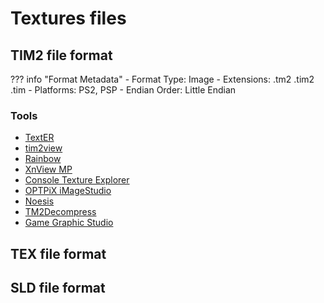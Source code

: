# Textures files

## TIM2 file format

??? info "Format Metadata"
    - Format Type: Image
    - Extensions: .tm2 .tim2 .tim
    - Platforms: PS2, PSP
    - Endian Order: Little Endian

### Tools
- [TextER](https://www.romhacking.net/utilities/659/)
- [tim2view](https://github.com/lab313ru/tim2view/releases/)
- [Rainbow](https://github.com/marco-calautti/Rainbow/releases)
- [XnView MP](https://www.xnview.com/en/xnviewmp/#downloads)
- [Console Texture Explorer](http://ikskoks.pl/wp-content/uploads/2017/06/ConsoleTextureExplorer_v1.0b.zip)
- [OPTPiX iMageStudio](https://www.webtech.co.jp/eng/index.html)
- [Noesis](https://richwhitehouse.com/index.php?content=inc_projects.php&amp;showproject=91)
- [TM2Decompress](http://sktest.aruarose.com/TM2Decompress.7z)
- [Game Graphic Studio](https://www.romhacking.net/utilities/660/)

## TEX file format



## SLD file format